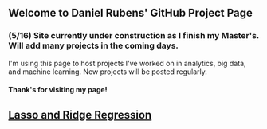 ## Welcome to Daniel Rubens' GitHub Project Page

### (5/16) Site currently under construction as I finish my Master's.  Will add many projects in the coming days.

I'm using this page to host projects I've worked on in analytics, big data, and machine learning. New projects will be posted regularly.

#### Thank's for visiting my page!

## [Lasso and Ridge Regression](https://github.com/danielnrubens/Lasso-Ridge-Regression)
